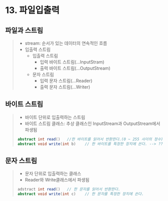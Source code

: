 # 13. 파일입출력
## 파일과 스트림
> - stream: 순서가 있는 데이터의 연속적인 흐름
> - 입출력 스트림
> 	- 입출력 스트림
> 		- 입력 바이트 스트림(...InputStram)
> 		- 출력 바이트 스트림(...OutputStream)
> 	- 문자 스트림
> 		- 입력 문자 스트림(...Reader)
> 		- 출력 문자 스트림(...Writer)


## 바이트 스트림
> - 바이트 단위로 입출력하는 스트림
> - 바이트 스트림 클래스: 추상 클래스인 InputStream과 OutputStream에서 파생됨
> ```java
> abstract int read()	//한 바이트를 읽어서 반환한다.(0 ~ 255 사이의 정수)
> abstract void write(int b)	// 한 바이트를 특정한 장치에 쓴다. --> ????
> ```

## 문자 스트림
> - 문자 단위로 입출력하는 클래스
> - Reader와 Write클래스에서 파생됨
> ```java
> adstract int read()	// 한 문자를 읽어서 반환한다.
> abstract void write(int c)	// 한 문자를 특정한 장치에 쓴다.
> ```
